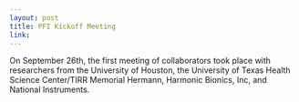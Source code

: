 ```yaml
---
layout: post
title: PFI Kickoff Meeting
link:
---
```


On September 26th, the first meeting of collaborators took place with researchers from the University of Houston, the University of Texas Health Science Center/TIRR Memorial Hermann, Harmonic Bionics, Inc, and National Instruments.
